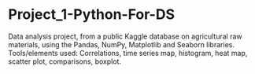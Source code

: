 # Project_1-Python-For-DS
Data analysis project, from a public Kaggle database on agricultural raw materials, using the Pandas, NumPy, Matplotlib and Seaborn libraries.  Tools/elements used: Correlations, time series map, histogram, heat map, scatter plot, comparisons, boxplot.
